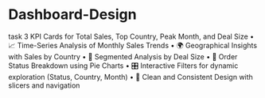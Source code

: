 # Dashboard-Design
task 3
 KPI Cards for Total Sales, Top Country, Peak Month, and Deal Size
	•	📈 Time-Series Analysis of Monthly Sales Trends
	•	🌍 Geographical Insights with Sales by Country
	•	🧩 Segmented Analysis by Deal Size
	•	🧾 Order Status Breakdown using Pie Charts
	•	🎛️ Interactive Filters for dynamic exploration (Status, Country, Month)
	•	🎨 Clean and Consistent Design with slicers and navigation
